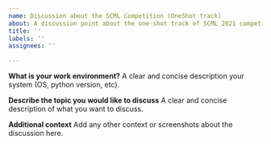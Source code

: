 ```yaml
---
name: Discussion about the SCML Competition (OneShot track)
about: A discussion point about the one-shot track of SCML 2021 competition
title: ''
labels: ''
assignees: ''

---
```


**What is your work environment?**
A clear and concise description your system (OS, python version, etc).

**Describe the topic you would like to discuss**
A clear and concise description of what you want to discuss.

**Additional context**
Add any other context or screenshots about the discussion here.
